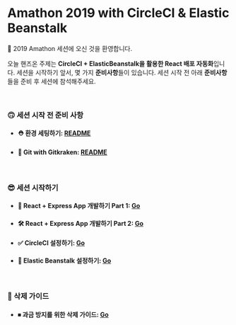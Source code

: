 # Amathon 2019 with CircleCI & Elastic Beanstalk

🙌  2019 Amathon 세션에 오신 것을 환영합니다. 

오늘 핸즈온 주제는 **CircleCI + ElasticBeanstalk을 활용한 React 배포 자동화**입니다. 세션을 시작하기 앞서, 몇 가지 **준비사항**들이 있습니다. 세션 시작 전 아래 **준비사항**들을 준비 후 세션에 참석해주세요.

<br>

### 🙃 세션 시작 전 준비 사항

- #### ⛑ 환경 세팅하기: [README](./guide/BeforeSession.md)

- #### 🐙 Git with Gitkraken: [README](./guide/Git.md)

<br>

### 😎 세션 시작하기

- #### 🔨 React + Express App 개발하기 Part 1: [Go](./guide/ReactExpress.md)

- #### 🛠 React + Express App 개발하기 Part 2: [Go](./guide/ReactExpress_2.md)

- #### ✅ CircleCI 설정하기: [Go](./guide/CircleCI.md)

- #### 🌱 Elastic Beanstalk 설정하기: [Go](./guide/ElasticBeanstalk.md)

<br>

### 🤑 삭제 가이드

- #### ⏹ 과금 방지를 위한 삭제 가이드: [Go](./guide/Delete.md)
